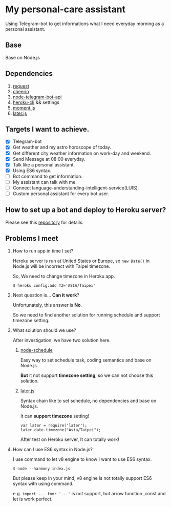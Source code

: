 # My personal-care assistant

Using Telegram-bot to get informations what I need everyday morning as a personal assistant. 

## Base

Base on Node.js

## Dependencies

1. [request](https://github.com/request/request)
2. [cheerio](https://github.com/cheeriojs/cheerio)
3. [node-telegram-bot-api](https://github.com/yagop/node-telegram-bot-api)
4. [heroku-cli](https://github.com/heroku/cli) && settings
5. [moment.js](http://momentjs.com/)
6. [later.js](http://bunkat.github.io/later/index.html)

## Targets I want to achieve.

- [x] Telegram-bot
- [x] Get weather and my astro horoscope of today.
- [x] Get different city weather information on work-day and weekend.
- [x] Send Message at 08:00 everyday.
- [x] Talk like a personal assistant.
- [x] Using ES6 syntax.
- [ ] Bot command to get information.
- [ ] My assistant can talk with me.
- [ ] Connect language-understanding-intelligent-service(LUIS).
- [ ] Custom personal assistant for every bot user.

## How to set up a bot and deploy to Heroku server?

Please see this [repository](https://github.com/mvpdw06/currency-bot) for details.

## Problems I meet

1. How to run app in time I set?

    Heroku server is run at United States or Europe, so ```new Date()``` in Node.js will be incorrect with Taipei timezone.

    So, We need to change timezone in Heroku app.

    ```
    $ heroku config:add TZ='ASIA/Taipei'
    ```

2. Next question is... **Can it work**?
   
   Unfortunately, this answer is **No**.

   So we need to find another solution for running schedule and support timezone setting.

3. What solution should we use?

    After investigation, we have two solution here.

    1. [node-schedule](https://github.com/node-schedule/node-schedule)
        
        Easy way to set schedule task, coding semantics and base on Node.js.

        **But** it not support **timezone setting**, so we can not choose this solution.

    2. [later.js](http://bunkat.github.io/later/index.html)
        
        Syntax chain like to set schedule, no dependencies and base on Node.js.

        It can **support timezone** setting!

        ```
        var later = require('later');
        later.date.timezone("Asia/Taipei");
        ```

        After test on Heroku server, It can totally work!

4. How can I use ES6 syntax in Node.js?

    I use command to let v8 engine to know I want to use ES6 syntax.

    

    ```
    $ node --harmony index.js 
    ```  
    
    But please keep in your mind, v8 engine is not totally support ES6 syntax with using command.

    e.g. ```import ... fomr '...'``` is not support, but arrow function ,const and let is work perfect. 
